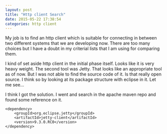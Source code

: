 ```yaml
---
layout: post
title: "Http client Search"
date: 2015-05-22 17:38:54
categories: http client
---
```


My job is to find an http client which is suitable for connecting in between two different systems that we are developing now.  There are too many choices but I have a doubt in my criterial lists that I am using for comparing them.  

I kind of set aside http client in the initial phase itself.  Looks like it is very heavy weight.  The second tool was Jetty.  That looks like an appropriate tool as of now.  But I was not able to find the source code of it.  Is that really open source.  I think so by looking at its package structure with eclipse in it.  Let me see...

I think I got the solution.  I went and search in the apache maven repo and found some reference on it.

	<dependency>
	    <groupId>org.eclipse.jetty</groupId>
	    <artifactId>jetty-client</artifactId>
	    <version>9.3.0.RC0</version>
	</dependency>
